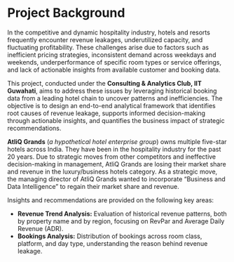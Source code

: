 # Project Background
 In the competitive and dynamic hospitality industry, hotels and resorts frequently encounter
 revenue leakages, underutilized capacity, and fluctuating profitability. These challenges arise
 due to factors such as inefficient pricing strategies, inconsistent demand across weekdays and
 weekends, underperformance of specific room types or service offerings, and lack of actionable
 insights from available customer and booking data.
 
 This project, conducted under the **Consulting & Analytics Club, IIT Guwahati**, aims to
 address these issues by leveraging historical booking data from a leading hotel chain to
 uncover patterns and inefficiencies. The objective is to design an end-to-end analytical
 framework that identifies root causes of revenue leakage, supports informed decision-making
 through actionable insights, and quantifies the business impact of strategic recommendations.

 **AtliQ Grands** (*a hypothetical hotel enterprise group*) owns multiple five-star hotels across India. They have been in the hospitality industry for the past 20 years. Due to strategic moves from other competitors and ineffective decision-making in management, AtliQ Grands are losing their market share and revenue in the luxury/business hotels category. As a strategic move, the managing director of AtliQ Grands wanted to incorporate “Business and Data Intelligence” to regain their market share and revenue.

 Insights and recommendations are provided on the following key areas:

 - **Revenue Trend Analysis:**  Evaluation of historical revenue patterns, both by property name and by region, focusing on RevPar and Average Daily Revenue (ADR).
 - **Bookings Analysis:**  Distribution of bookings across room class, platform, and day type, understanding the reason behind revenue leakage.
